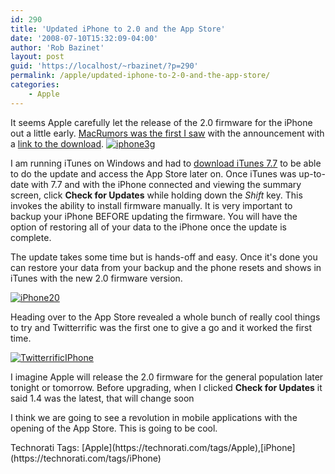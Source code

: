 ```yaml
---
id: 290
title: 'Updated iPhone to 2.0 and the App Store'
date: '2008-07-10T15:32:09-04:00'
author: 'Rob Bazinet'
layout: post
guid: 'https://localhost/~rbazinet/?p=290'
permalink: /apple/updated-iphone-to-2-0-and-the-app-store/
categories:
    - Apple
---
```


It seems Apple carefully let the release of the 2.0 firmware for the iPhone out a little early. [MacRumors was the first I saw](https://www.macrumors.com/2008/07/10/iphone-2-0-firmware-5a347-available-early/) with the announcement with a [link to the download](https://appldnld.apple.com.edgesuite.net/content.info.apple.com/iPhone/061-4955.20080710.bgt53/iPhone1,2_2.0_5A347_Restore.ipsw). [![iphone3g](https://accidentaltechnologist.com/files/media/image/WindowsLiveWriter/UpdatediPhoneto2.0andtheAppStore_C5E7/iphone3g_thumb.png)](https://accidentaltechnologist.com/files/media/image/WindowsLiveWriter/UpdatediPhoneto2.0andtheAppStore_C5E7/iphone3g_2.png)

I am running iTunes on Windows and had to [download iTunes 7.7](https://www.apple.com/itunes/download/) to be able to do the update and access the App Store later on. Once iTunes was up-to-date with 7.7 and with the iPhone connected and viewing the summary screen, click **Check for Updates** while holding down the *Shift* key. This invokes the ability to install firmware manually. It is very important to backup your iPhone BEFORE updating the firmware. You will have the option of restoring all of your data to the iPhone once the update is complete.

The update takes some time but is hands-off and easy. Once it's done you can restore your data from your backup and the phone resets and shows in iTunes with the new 2.0 firmware version.

[![iPhone20](https://accidentaltechnologist.com/files/media/image/WindowsLiveWriter/UpdatediPhoneto2.0andtheAppStore_C5E7/iPhone20_thumb.jpg)](https://accidentaltechnologist.com/files/media/image/WindowsLiveWriter/UpdatediPhoneto2.0andtheAppStore_C5E7/iPhone20_2.jpg)

Heading over to the App Store revealed a whole bunch of really cool things to try and Twitterrific was the first one to give a go and it worked the first time.

[![TwitterrificIPhone](https://accidentaltechnologist.com/files/media/image/WindowsLiveWriter/UpdatediPhoneto2.0andtheAppStore_C5E7/TwitterrificIPhone_thumb.jpg)](https://accidentaltechnologist.com/files/media/image/WindowsLiveWriter/UpdatediPhoneto2.0andtheAppStore_C5E7/TwitterrificIPhone_2.jpg)

I imagine Apple will release the 2.0 firmware for the general population later tonight or tomorrow. Before upgrading, when I clicked **Check for Updates** it said 1.4 was the latest, that will change soon

I think we are going to see a revolution in mobile applications with the opening of the App Store. This is going to be cool.

<div class="wlWriterSmartContent" id="scid:0767317B-992E-4b12-91E0-4F059A8CECA8:2ecc0cad-b052-43fa-9d6c-d69201c4507f" style="padding-right: 0px; display: inline; padding-left: 0px; padding-bottom: 0px; margin: 0px; padding-top: 0px">Technorati Tags: [Apple](https://technorati.com/tags/Apple),[iPhone](https://technorati.com/tags/iPhone)</div>